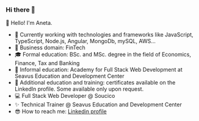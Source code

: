 ### Hi there 👋

<!--
**anetastankovska/anetastankovska** is a ✨ _special_ ✨ repository because its `README.md` (this file) appears on your GitHub profile.

Here are some ideas to get you started:

- 🔭 I’m currently working on ...
- 🌱 I’m currently learning ...
- 👯 I’m looking to collaborate on ...
- 🤔 I’m looking for help with ...
- 💬 Ask me about ...
- 📫 How to reach me: ...
- 😄 Pronouns: ...
- ⚡ Fun fact: ...
-->

👋 Hello! I'm Aneta.

- 🏢 Currently working with technologies and frameworks like JavaScript, TypeScript, Node.js, Angular, MongoDb, mySQL, AWS...
- 📝 Business domain: FinTech 
- 🎓 Formal education: BSc. and MSc. degree in the field of Economics, Finance, Tax and Banking
- 🌱 Informal education: Academy for Full Stack Web Development at Seavus Education and Development Center
- 💫 Additional education and training: certificates available on the LinkedIn profile. Some available only upon request.
- 💻 Full Stack Web Developer @ Soucico
- ✨ Technical Trainer @ Seavus Education and Development Center 
- 😎 How to reach me: [Linkedin profile](https://www.linkedin.com/in/aneta-stankovska-ane/)

 
